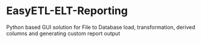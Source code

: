 # EasyETL-ELT-Reporting
Python based GUI solution for File to Database load, transformation, derived columns and generating custom report output
